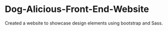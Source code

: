 # Dog-Alicious-Front-End-Website
Created a website to showcase design elements using bootstrap and Sass.
